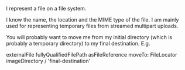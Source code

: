 I represent a file on a file system.

I know the name, the location and the MIME type of the file. I am mainly used for representing temporary files from streamed multipart uploads.

You will probably want to move me from my initial directory (which is probably a temporary directory) to my final destination. E.g.

externalFile fullyQualifiedFilePath asFileReference moveTo: FileLocator imageDirectory / 'final-destination'